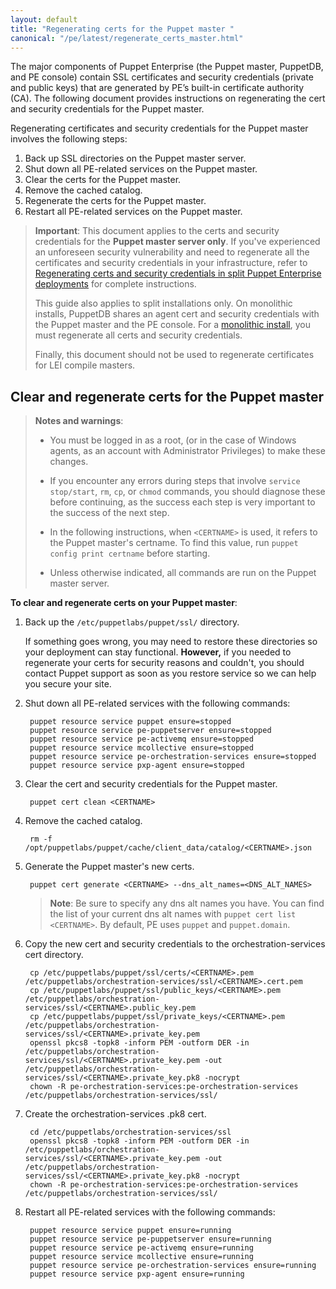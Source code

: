 ```yaml
---
layout: default
title: "Regenerating certs for the Puppet master "
canonical: "/pe/latest/regenerate_certs_master.html"
---
```


The major components of Puppet Enterprise (the Puppet master, PuppetDB, and PE console) contain SSL certificates and security credentials (private and public keys) that are generated by PE’s built-in certificate authority (CA). The following document provides instructions on regenerating the cert and security credentials for the Puppet master.

Regenerating certificates and security credentials for the Puppet master involves the following steps:

1. Back up SSL directories on the Puppet master server.
2. Shut down all PE-related services on the Puppet master.
3. Clear the certs for the Puppet master.
4. Remove the cached catalog.
5. Regenerate the certs for the Puppet master.
6. Restart all PE-related services on the Puppet master.

>**Important**: This document applies to the certs and security credentials for the **Puppet master server only**. If you've experienced an unforeseen security vulnerability and need to regenerate all the certificates and security credentials in your infrastructure, refer to [Regenerating certs and security credentials in split Puppet Enterprise deployments](./trouble_regenerate_certs_split.html) for complete instructions.
>
>This guide also applies to split installations only. On monolithic installs, PuppetDB shares an agent cert and security credentials with the Puppet master and the PE console. For a [monolithic install](./trouble_regenerate_certs_split.html), you must regenerate all certs and security credentials.
>
> Finally, this document should not be used to regenerate certificates for LEI compile masters.


## Clear and regenerate certs for the Puppet master

>**Notes and warnings**:
> - You must be logged in as a root, (or in the case of Windows agents, as an account with Administrator Privileges) to make these changes.
>
> - If you encounter any errors during steps that involve `service stop/start`, `rm`, `cp`, or `chmod` commands, you should diagnose these before continuing, as the success each step is very important to the success of the next step.
>
> - In the following instructions, when `<CERTNAME>` is used, it refers to the Puppet master's certname. To find this value, run `puppet config print certname` before starting.
>
> - Unless otherwise indicated, all commands are run on the Puppet master server.

**To clear and regenerate certs on your Puppet master**:

1. Back up the `/etc/puppetlabs/puppet/ssl/` directory.

   If something goes wrong, you may need to restore these directories so your deployment can stay functional. **However,** if you needed to regenerate your certs for security reasons and couldn't, you should contact Puppet support as soon as you restore service so we can help you secure your site.

2. Shut down all PE-related services with the following commands:

        puppet resource service puppet ensure=stopped
        puppet resource service pe-puppetserver ensure=stopped
        puppet resource service pe-activemq ensure=stopped
        puppet resource service mcollective ensure=stopped
        puppet resource service pe-orchestration-services ensure=stopped
        puppet resource service pxp-agent ensure=stopped

3. Clear the cert and security credentials for the Puppet master.

        puppet cert clean <CERTNAME>

4. Remove the cached catalog.

        rm -f /opt/puppetlabs/puppet/cache/client_data/catalog/<CERTNAME>.json

5. Generate the Puppet master's new certs.

        puppet cert generate <CERTNAME> --dns_alt_names=<DNS_ALT_NAMES>

   >**Note**: Be sure to specify any dns alt names you have. You can find the list of your current dns alt names with `puppet cert list <CERTNAME>`. By default, PE uses `puppet` and `puppet.domain`.

6. Copy the new cert and security credentials to the orchestration-services cert directory.  

        cp /etc/puppetlabs/puppet/ssl/certs/<CERTNAME>.pem /etc/puppetlabs/orchestration-services/ssl/<CERTNAME>.cert.pem
        cp /etc/puppetlabs/puppet/ssl/public_keys/<CERTNAME>.pem /etc/puppetlabs/orchestration-services/ssl/<CERTNAME>.public_key.pem
        cp /etc/puppetlabs/puppet/ssl/private_keys/<CERTNAME>.pem /etc/puppetlabs/orchestration-services/ssl/<CERTNAME>.private_key.pem
        openssl pkcs8 -topk8 -inform PEM -outform DER -in /etc/puppetlabs/orchestration-services/ssl/<CERTNAME>.private_key.pem -out /etc/puppetlabs/orchestration-services/ssl/<CERTNAME>.private_key.pk8 -nocrypt
        chown -R pe-orchestration-services:pe-orchestration-services /etc/puppetlabs/orchestration-services/ssl/

7. Create the orchestration-services .pk8 cert.

        cd /etc/puppetlabs/orchestration-services/ssl
        openssl pkcs8 -topk8 -inform PEM -outform DER -in /etc/puppetlabs/orchestration-services/ssl/<CERTNAME>.private_key.pem -out /etc/puppetlabs/orchestration-services/ssl/<CERTNAME>.private_key.pk8 -nocrypt
        chown -R pe-orchestration-services:pe-orchestration-services /etc/puppetlabs/orchestration-services/ssl/


8. Restart all PE-related services with the following commands:

        puppet resource service puppet ensure=running
        puppet resource service pe-puppetserver ensure=running
        puppet resource service pe-activemq ensure=running
        puppet resource service mcollective ensure=running
        puppet resource service pe-orchestration-services ensure=running
        puppet resource service pxp-agent ensure=running
